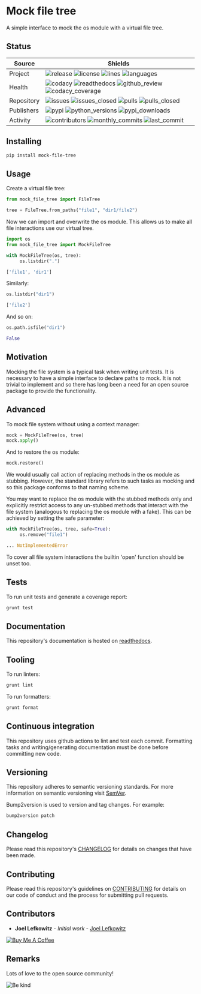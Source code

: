 # Mock file tree

A simple interface to mock the os module with a virtual file tree.

## Status

| Source     | Shields                                                                                                                                       |
| ---------- | --------------------------------------------------------------------------------------------------------------------------------------------- |
| Project    | ![release][release_shield] ![license][license_shield] ![lines][lines_shield] ![languages][languages_shield]                                   |
| Health     | ![codacy][codacy_shield] ![readthedocs][readthedocs_shield] ![github_review][github_review_shield] ![codacy_coverage][codacy_coverage_shield] |
| Repository | ![issues][issues_shield] ![issues_closed][issues_closed_shield] ![pulls][pulls_shield] ![pulls_closed][pulls_closed_shield]                   |
| Publishers | ![pypi][pypi_shield] ![python_versions][python_versions_shield] ![pypi_downloads][pypi_downloads_shield]                                      |
| Activity   | ![contributors][contributors_shield] ![monthly_commits][monthly_commits_shield] ![last_commit][last_commit_shield]                            |

## Installing

```bash
pip install mock-file-tree
```

## Usage

Create a virtual file tree:

```python
from mock_file_tree import FileTree

tree = FileTree.from_paths("file1", "dir1/file2")
```

Now we can import and overwrite the os module. This allows us to make all file interactions use our virtual tree.

```python
import os
from mock_file_tree import MockFileTree

with MockFileTree(os, tree):
     os.listdir(".")

['file1', 'dir1']
```

Similarly:

```python
os.listdir("dir1")

['file2']
```

And so on:

```python
os.path.isfile("dir1")

False
```

## Motivation

Mocking the file system is a typical task when writing unit tests. It is necessary to have a simple interface to declare paths to mock. It is not trivial to implement and so there has long been a need for an open source package to provide the functionality.

## Advanced

To mock file system without using a context manager:

```python
mock = MockFileTree(os, tree)
mock.apply()
```

And to restore the os module:

```python
mock.restore()
```

We would usually call action of replacing methods in the os module as stubbing. However, the standard library refers to such tasks as mocking and so this package conforms to that naming scheme.

You may want to replace the os module with the stubbed methods only and explicitly restrict access to any un-stubbed methods that interact with the file system (analogous to replacing the os module with a fake). This can be achieved by setting the safe parameter:

```python
with MockFileTree(os, tree, safe=True):
     os.remove("file1")

... NotImplementedError
```

To cover all file system interactions the builtin 'open' function should be unset too.

## Tests

To run unit tests and generate a coverage report:

```bash
grunt test
```

## Documentation

This repository's documentation is hosted on [readthedocs][readthedocs].

## Tooling

To run linters:

```bash
grunt lint
```

To run formatters:

```bash
grunt format
```

## Continuous integration

This repository uses github actions to lint and test each commit. Formatting tasks and writing/generating documentation must be done before committing new code.

## Versioning

This repository adheres to semantic versioning standards.
For more information on semantic versioning visit [SemVer][semver].

Bump2version is used to version and tag changes.
For example:

```bash
bump2version patch
```

## Changelog

Please read this repository's [CHANGELOG](CHANGELOG.md) for details on changes that have been made.

## Contributing

Please read this repository's guidelines on [CONTRIBUTING](CONTRIBUTING.md) for details on our code of conduct and the process for submitting pull requests.

## Contributors

- **Joel Lefkowitz** - _Initial work_ - [Joel Lefkowitz][author]

[![Buy Me A Coffee][coffee_button]][coffee]

## Remarks

Lots of love to the open source community!

![Be kind][be_kind]

<!-- Public links -->

[semver]: http://semver.org/

<!-- External links -->

[readthedocs]: https://mock-file-tree.readthedocs.io/en/latest/
[coffee]: https://www.buymeacoffee.com/joellefkowitz
[coffee_button]: https://cdn.buymeacoffee.com/buttons/default-blue.png
[be_kind]: https://media.giphy.com/media/osAcIGTSyeovPq6Xph/giphy.gif

<!-- Acknowledgments -->

[author]: https://github.com/joellefkowitz

<!-- Project shields -->

[release_shield]: https://img.shields.io/github/v/tag/joellefkowitz/mock-file-tree
[license_shield]: https://img.shields.io/github/license/joellefkowitz/mock-file-tree
[lines_shield]: https://img.shields.io/tokei/lines/github/joellefkowitz/mock-file-tree
[languages_shield]: https://img.shields.io/github/languages/count/joellefkowitz/mock-file-tree

<!-- Health shields -->

[codacy_shield]: https://img.shields.io/codacy/grade/f1ad5fa4cee24808afa66a5cf812c4ec
[readthedocs_shield]: https://img.shields.io/readthedocs/mock-file-tree
[github_review_shield]: https://img.shields.io/github/workflow/status/joellefkowitz/mock-file-tree/Review
[codacy_coverage_shield]: https://img.shields.io/codacy/coverage/f1ad5fa4cee24808afa66a5cf812c4ec

<!-- Repository shields -->

[issues_shield]: https://img.shields.io/github/issues/joellefkowitz/mock-file-tree
[issues_closed_shield]: https://img.shields.io/github/issues-closed/joellefkowitz/mock-file-tree
[pulls_shield]: https://img.shields.io/github/issues-pr/joellefkowitz/mock-file-tree
[pulls_closed_shield]: https://img.shields.io/github/issues-pr-closed/joellefkowitz/mock-file-tree

<!-- Publishers shields -->

[pypi_shield]: https://img.shields.io/pypi/v/mock-file-tree
[python_versions_shield]: https://img.shields.io/pypi/pyversions/mock-file-tree
[pypi_downloads_shield]: https://img.shields.io/pypi/dw/mock-file-tree

<!-- Activity shields -->

[contributors_shield]: https://img.shields.io/github/contributors/joellefkowitz/mock-file-tree
[monthly_commits_shield]: https://img.shields.io/github/commit-activity/m/joellefkowitz/mock-file-tree
[last_commit_shield]: https://img.shields.io/github/last-commit/joellefkowitz/mock-file-tree
